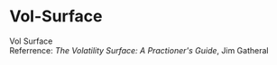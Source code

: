 # Vol-Surface

Vol Surface        
Referrence: *The Volatility Surface: A Practioner's Guide*, Jim Gatheral
